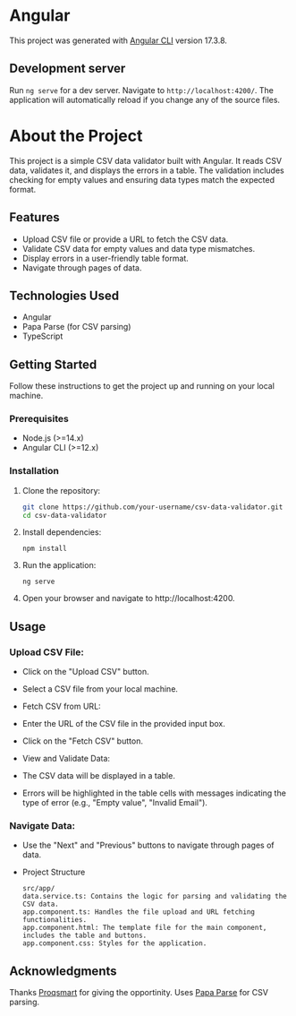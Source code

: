 # Angular

This project was generated with [Angular CLI](https://github.com/angular/angular-cli) version 17.3.8.

## Development server

Run `ng serve` for a dev server. Navigate to `http://localhost:4200/`. The application will automatically reload if you change any of the source files.

# About the Project

This project is a simple CSV data validator built with Angular. It reads CSV data, validates it, and displays the errors in a table. The validation includes checking for empty values and ensuring data types match the expected format.

## Features

- Upload CSV file or provide a URL to fetch the CSV data.
- Validate CSV data for empty values and data type mismatches.
- Display errors in a user-friendly table format.
- Navigate through pages of data.

## Technologies Used

- Angular
- Papa Parse (for CSV parsing)
- TypeScript

## Getting Started

Follow these instructions to get the project up and running on your local machine.

### Prerequisites

- Node.js (>=14.x)
- Angular CLI (>=12.x)

### Installation

1. Clone the repository:

   ```bash
   git clone https://github.com/your-username/csv-data-validator.git
   cd csv-data-validator

2. Install dependencies:

   ```
   npm install
   ```

3. Run the application:

   ```
   ng serve
   ```
4. Open your browser and navigate to http://localhost:4200.

## Usage

### Upload CSV File:

- Click on the "Upload CSV" button.
- Select a CSV file from your local machine.
- Fetch CSV from URL:

- Enter the URL of the CSV file in the provided input box.
- Click on the "Fetch CSV" button.
- View and Validate Data:

- The CSV data will be displayed in a table.
- Errors will be highlighted in the table cells with messages indicating the type of error (e.g., "Empty value", "Invalid Email").

### Navigate Data:

- Use the "Next" and "Previous" buttons to navigate through pages of data.
- Project Structure

   ```
   src/app/
   data.service.ts: Contains the logic for parsing and validating the CSV data.
   app.component.ts: Handles the file upload and URL fetching functionalities.
   app.component.html: The template file for the main component, includes the table and buttons.
   app.component.css: Styles for the application.
   ```

## Acknowledgments
Thanks <a href="https://proqsmart.com/">Proqsmart</a> for giving the opportinity.
Uses <a href="https://www.papaparse.com/">Papa Parse</a> for CSV parsing.



